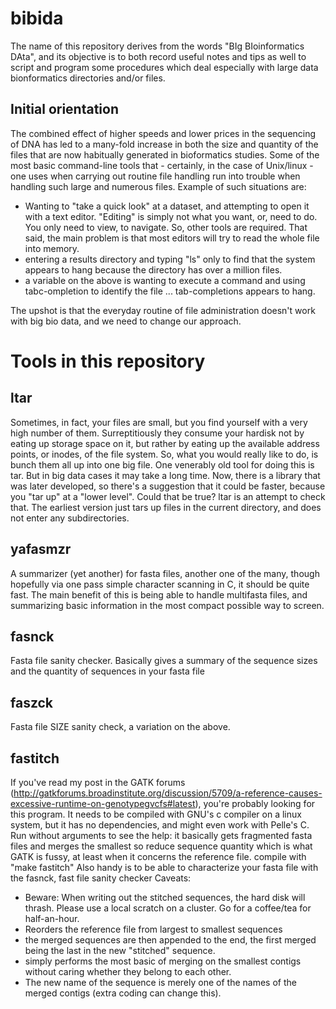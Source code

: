 bibida
======

The name of this repository derives from the words "BIg BIoinformatics DAta", and its objective is to both record useful notes and tips as well to script and program some procedures which deal especially with large data bionformatics directories and/or files.

## Initial orientation

The combined effect of higher speeds and lower prices in the sequencing of DNA has led to a many-fold increase in both the size and quantity of the files that are now habitually generated in bioformatics studies. Some of the most basic command-line tools that - certainly, in the case of Unix/linux - one uses when carrying out routine file handling run into trouble when handling such large and numerous files. Example of such situations are:

* Wanting to "take a quick look" at a dataset, and attempting to open it with a text editor. "Editing" is simply not what you want, or, need to do. You only need to view, to navigate. So, other tools are required. That said, the main problem is that most editors will try to read the whole file into memory.
* entering a results directory and typing "ls" only to find that the system appears to hang because the directory has over a million files.
* a variable on the above is wanting to execute a command and using tabc-ompletion to identify the file ... tab-completions appears to hang.

The upshot is that the everyday routine of file administration doesn't work with big bio data, and we need to change our approach.

# Tools in this repository

## ltar
Sometimes, in fact, your files are small, but you find yourself with a very high number of them. Surreptitiously they consume your hardisk not by eating up storage space on it, but rather by eating up the available address points, or inodes, of the file system. So, what you would really like to do, is bunch them all up into one big file. One venerably old tool for doing this is tar. But in big data cases it may take a long time. Now, there is a library that was later developed, so there's a suggestion that it could be faster, because you "tar up" at a "lower level". Could that be true? ltar is an attempt to check that. The earliest version just tars up files in the current directory, and does not enter any subdirectories.

## yafasmzr
A summarizer (yet another) for fasta files, another one of the many, though hopefully via one pass simple character scanning in C, it should be quite fast. The main benefit of this is being able to handle multifasta files, and summarizing basic information in the most compact possible way to screen.

## fasnck
Fasta file sanity checker. Basically gives a summary of the sequence sizes and the quantity of sequences in your fasta file

## faszck
Fasta file SIZE sanity check, a variation on the above.

## fastitch
If you've read my post in the GATK forums (http://gatkforums.broadinstitute.org/discussion/5709/a-reference-causes-excessive-runtime-on-genotypegvcfs#latest),
you're probably looking for this program. It needs to be compiled with GNU's c compiler on a linux system, but it has no dependencies, and might even work with Pelle's C.
Run without arguments to see the help: it basically gets fragmented fasta files and merges the smallest so reduce sequence quantity
which is what GATK is fussy, at least when it concerns the reference file.
compile with "make fastitch"
Also handy is to be able to characterize your fasta file with the fasnck, fast file sanity checker
Caveats:
* Beware: When writing out the stitched sequences, the hard disk will thrash. Please use a local scratch on a cluster. Go for a coffee/tea for half-an-hour.
* Reorders the reference file from largest to smallest sequences
* the merged sequences are then appended to the end, the first merged being the last in the new "stitched" sequence.
* simply performs the most basic of merging on the smallest contigs without caring whether they belong to each other.
* The new name of the sequence is merely one of the names of the merged contigs (extra coding can change this).
